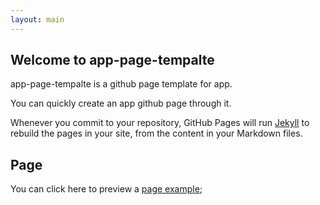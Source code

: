 ```yaml
---
layout: main
---
```


## Welcome to app-page-tempalte

app-page-tempalte is a github page template for app.

You can quickly create an app github page through it.

Whenever you commit to your repository, GitHub Pages will run [Jekyll](https://jekyllrb.com/) to rebuild the pages in your site, from the content in your Markdown files.

## Page

You can click here to preview a [page example](page);